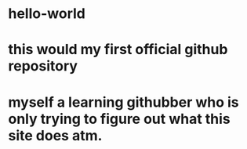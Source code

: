# hello-world
# this would my first official github repository
# myself a learning githubber who is only trying to figure out what this site does atm. 

